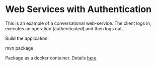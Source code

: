 Web Services with Authentication
================================

This is an example of a conversational web-service. The client logs in, executes an operation (authenticated) and then logs out.

Build the application:

mvn package

Package as a docker container. Details [here](src/main/docker/README.md)

    

